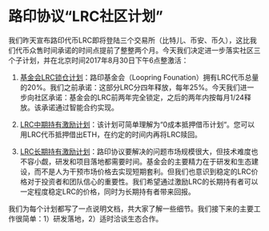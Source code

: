 # 路印协议“LRC社区计划”

我们昨天宣布路印代币LRC即将登陆三个交易所（比特儿、币安、币久），这比我们代币众售时间承诺的时间点提前了整整两个月。今天我们决定进一步落实社区三个子计划，并在北京时间2017年8月30日下午6点整激活：

1. [基金会LRC锁仓计划](foundation-icebox-program.md)：路印基金会（Loopring Founation）拥有LRC代币总量的20%。我们之前承诺：这部分LRC分四年释放，每年25%。今天我们进一步向社区承诺：基金会的LRC前两年完全锁定，之后的两年内按每月1/24释放。该承诺通过智能合约实现。

2. [LRC中期持有激励计划](midterm-incentive-program.md)：该计划可简单理解为“0成本抵押借币计划“。您可以用LRC代币抵押借出ETH，在约定的时间内再将LRC赎回。


3. [LRC长期持有激励计划](longterm-incentive-program.md)：路印协议要解决的问题市场规模很大，但技术难度也不容小觑，研发和项目落地都需要时间。基金会的主要精力在于研发和生态建设，而不是人为干预市场价格去实现短期套利。但我们也意识到稳定的LRC价格对于投资者和团队信心的重要性。我们希望通过激励LRC的长期持有者可以一定程度稳定LRC的价格，同时为长期持有者带来回报。


我们为每个计划都写了一点说明文档，共大家了解一些细节。我们接下来的主要工作很简单：1）研发落地，2）适时洽谈生态合作。